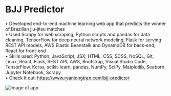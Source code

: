 # BJJ Predictor

• Developed end-to-end machine learning web app that predicts the winner of Brazilian jiu-jitsu matches  
• Used Scrapy for web scraping, Python scripts and pandas for data cleaning, TensorFlow for deep neural network modeling, Flask for serving REST API models, AWS Elastic Beanstalk and DynamoDB for back-end, React for front-end  
• Skills used: Python, JavaScript, JSX, HTML, CSS, SCSS, NoSQL, Git, Linux, React, Flask, REST API, AWS, Bootstrap, Visual Studio Code, TensorFlow, Keras, scikit-learn, pandas, NumPy, SciPy, Matplotlib, Seaborn, Jupyter Notebook, Scrapy  
• Check it out: https://www.ryanlongtran.com/bjj-predictor

![Image of app](https://github.com/ryantran2165/ryantran2165.github.io/blob/source/src/assets/bjj_predictor.jpg)
